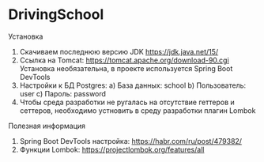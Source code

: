 # DrivingSchool
Установка
1. Скачиваем последнюю версию JDK https://jdk.java.net/15/
2. Ссылка на Tomcat: https://tomcat.apache.org/download-90.cgi Установка необязательна, в проекте используется Spring Boot DevTools
3. Настройки к БД Postgres:
a) База данных: school
b) Пользователь: user
c) Пароль: password
4. Чтобы среда разработки не ругалась на отсутствие геттеров и сеттеров, необходимо устновить в среду разработки плагин Lombok

Полезная информация
1. Spring Boot DevTools настройка: https://habr.com/ru/post/479382/
2. Функции Lombok: https://projectlombok.org/features/all

